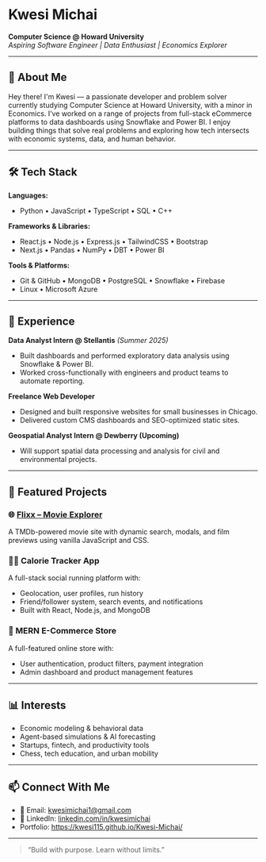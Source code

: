 # Kwesi Michai

**Computer Science @ Howard University**  
*Aspiring Software Engineer | Data Enthusiast | Economics Explorer*

---

## 👋 About Me

Hey there! I'm Kwesi — a passionate developer and problem solver currently studying Computer Science at Howard University, with a minor in Economics. I’ve worked on a range of projects from full-stack eCommerce platforms to data dashboards using Snowflake and Power BI. I enjoy building things that solve real problems and exploring how tech intersects with economic systems, data, and human behavior.

---

## 🛠️ Tech Stack

**Languages:**  
- Python • JavaScript • TypeScript • SQL •  C++

**Frameworks & Libraries:**  
- React.js • Node.js • Express.js • TailwindCSS • Bootstrap  
- Next.js • Pandas • NumPy • DBT • Power BI

**Tools & Platforms:**  
- Git & GitHub • MongoDB • PostgreSQL • Snowflake • Firebase  
- Linux • Microsoft Azure

---

## 💼 Experience

**Data Analyst Intern @ Stellantis** *(Summer 2025)*  
- Built dashboards and performed exploratory data analysis using Snowflake & Power BI.  
- Worked cross-functionally with engineers and product teams to automate reporting.

**Freelance Web Developer**  
- Designed and built responsive websites for small businesses in Chicago.  
- Delivered custom CMS dashboards and SEO-optimized static sites.

**Geospatial Analyst Intern @ Dewberry (Upcoming)**  
- Will support spatial data processing and analysis for civil and environmental projects.

---

## 📂 Featured Projects

### 🌐 [Flixx – Movie Explorer](https://kwesi115.github.io/flixx/)
A TMDb-powered movie site with dynamic search, modals, and film previews using vanilla JavaScript and CSS.

### 🏃‍♂️ Calorie Tracker App
A full-stack social running platform with:
- Geolocation, user profiles, run history
- Friend/follower system, search events, and notifications
- Built with React, Node.js, and MongoDB

### 🛒 MERN E-Commerce Store
A full-featured online store with:
- User authentication, product filters, payment integration  
- Admin dashboard and product management features

---

## 📊 Interests

- Economic modeling & behavioral data
- Agent-based simulations & AI forecasting
- Startups, fintech, and productivity tools
- Chess, tech education, and urban mobility

---

## 📫 Connect With Me

- 📧 Email: [kwesimichai1@gmail.com](mailto:kwesimichai1@gmail.com)  
- 💼 LinkedIn: [linkedin.com/in/kwesimichai](https://linkedin.com/in/kwesimichai)
- Portfolio: https://kwesi115.github.io/Kwesi-Michai/

---

> “Build with purpose. Learn without limits.”
